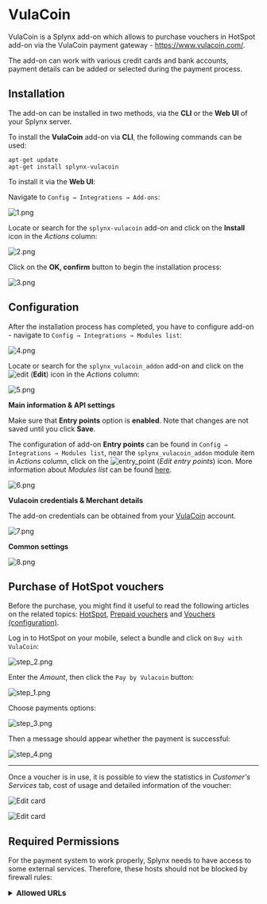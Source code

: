 VulaCoin
==================

VulaCoin is a Splynx add-on which allows to purchase vouchers in HotSpot add-on via the VulaCoin payment gateway - https://www.vulacoin.com/.

The add-on can work with various credit cards and bank accounts, payment details can be added or selected during the payment process.


## Installation

The add-on can be installed in two methods, via the **CLI** or the **Web UI** of your Splynx server.

To install the **VulaCoin** add-on via **CLI**, the following commands can be used:

```
apt-get update
apt-get install splynx-vulacoin
```

To install it via the **Web UI**:

Navigate to `Config → Integrations → Add-ons`:

![1.png](1.png)

Locate or search for the `splynx-vulacoin` add-on and click on the **Install** icon in the *Actions* column:

![2.png](2.png)


Click on the **OK, confirm** button to begin the installation process:

![3.png](3.png)


## Configuration

After the installation process has completed, you have to configure add-on - navigate to `Config → Integrations → Modules list`:

![4.png](4.png)

Locate or search for the `splynx_vulacoin_addon` add-on and click on the
<icon class="image-icon">![edit](edit.png)</icon> (**Edit**) icon in the *Actions* column:

![5.png](5.png)

**Main information & API settings**

Make sure that **Entry points** option is **enabled**. Note that changes are not saved until you click **Save**.

The configuration of add-on **Entry points** can be found in `Config → Integrations → Modules list`, near the `splynx_vulacoin_addon` module item in *Actions* column, click on the <icon class="image-icon">![entry_point](entry_point.png)</icon> (*Edit entry points*) icon. More information about *Modules list* can be found [here](configuration/integrations/modules_list/modules_list.md).

![6.png](6.png)

**Vulacoin credentials & Merchant details**

The add-on credentials can be obtained from your [VulaCoin](https://stage.vulacoin.com/admin/login) account.

![7.png](7.png)

**Common settings**

![8.png](8.png)

## Purchase of HotSpot vouchers

Before the purchase, you might find it useful to read the following articles on the related topics: [HotSpot](addons_modules/hotspot_addon/hotspot_addon.md), [Prepaid vouchers](customer_management/prepaid_vouchers/prepaid_vouchers.md) and [Vouchers (configuration)](configuration/main_configuration/vouchers/vouchers.md).

Log in to HotSpot on your mobile, select a bundle and click on `Buy with VulaCoin`:

![step_2.png](step_2.png)

Enter the *Amount*, then click the `Pay by Vulacoin` button:

![step_1.png](step_1.png)

Choose payments options:

![step_3.png](step_3.png)

Then a message should appear whether the payment is successful:

![step_4.png](step_4.png)

__________________________________________________________

Once a voucher is in use, it is possible to view the statistics in *Customer's Services* tab, cost of usage and detailed information of the voucher:

![Edit card](edit_card2.png)

![Edit card](edit_card.png)

## Required Permissions
  
For the payment system to work properly, Splynx needs to have access to some external services. Therefore, these hosts should not be blocked by firewall rules:
  
<details style="font-size: 15px; margin-bottom: 5px;">
<summary><b>Allowed URLs</b></summary>
<div markdown="1">

```
vulacoin.com
*.vulacoin.com
api.ravepay.co
*.bankserv.co.za
*.cardinalcommerce.com
*.capitecbank.co.za
oppwa.com
*.absa.co.za
*.africanbank.co.za
*.bidvestbank.co.za
*.fnb.co.za
*.investec.com
*.nedbank.co.za
*.sasfin.co.za
*.standardbank.co.za
*.ubank.co.za
3dsecureprd.fnb.co.za
acs.nedsecure.co.za
*.bankserv.co.za
*.ctpe.net
ctpe.net
ppipe.net
*.ppipe.net
*.capitecbank.co.za
secure.stitch.money
eu-prod.oppwa.com
  
```
</div>
</details>